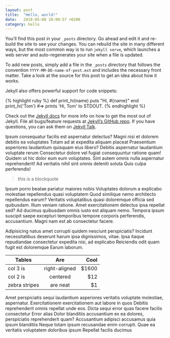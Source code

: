```yaml
---
layout: post
title:  "Hello, world!"
date:   2018-05-08 10:00:57 +0200
category: hello
---
```

You’ll find this post in your `_posts` directory. Go ahead and edit it and re-build the site to see your changes. You can rebuild the site in many different ways, but the most common way is to run `jekyll serve`, which launches a web server and auto-regenerates your site when a file is updated.

To add new posts, simply add a file in the `_posts` directory that follows the convention `YYYY-MM-DD-name-of-post.ext` and includes the necessary front matter. Take a look at the source for this post to get an idea about how it works.

Jekyll also offers powerful support for code snippets:

{% highlight ruby %}
def print_hi(name)
  puts "Hi, #{name}"
end
print_hi('Tom')
#=> prints 'Hi, Tom' to STDOUT.
{% endhighlight %}

Check out the [Jekyll docs][jekyll-docs] for more info on how to get the most out of Jekyll. File all bugs/feature requests at [Jekyll’s GitHub repo][jekyll-gh]. If you have questions, you can ask them on [Jekyll Talk][jekyll-talk].

Ipsum consequatur facilis est aspernatur delectus? Magni nisi et dolorem
debitis ea voluptates Totam ad at expedita aliquam placeat Praesentium
asperiores laudantium quisquam eius libero? Debitis aspernatur laudantium
voluptate rerum Consectetur dolore vel fugiat consequuntur ratione quam! Quidem
ut hic dolor eum eum voluptates. Sint autem omnis nulla aspernatur
reprehenderit! Ad veritatis nihil sint omnis deleniti soluta Quis culpa
perferendis!

> this is a blockquote

Ipsum porro beatae pariatur maiores nobis Voluptates dolorum a explicabo
molestiae repellendus quasi voluptatem Quod similique nemo architecto
repellendus earum? Veritatis voluptatibus quasi doloremque officia sed
quibusdam. Illum veniam ratione.  Amet exercitationem delectus ipsa repellat
sed? Ad ducimus quibusdam omnis iusto est aliquam nemo. Tempora ipsum suscipit
saepe excepturi temporibus tempore corporis perferendis, accusantium. Magni nam
est ab consectetur facere.

Adipisicing natus amet corrupti quidem nesciunt perspiciatis? Incidunt
necessitatibus deserunt harum ipsa dignissimos, vitae. Ipsa itaque repudiandae
consectetur expedita nisi, ad explicabo Reiciendis odit quam fugit est
doloremque Earum laborum.

| Tables        | Are           | Cool  |
| ------------- |:-------------:| -----:|
| col 3 is      | right-aligned | $1600 |
| col 2 is      | centered      |   $12 |
| zebra stripes | are neat      |    $1 |

Amet perspiciatis sequi laudantium asperiores veritatis voluptate molestiae,
aspernatur. Exercitationem exercitationem aut labore in quos Debitis
reprehenderit omnis repellat unde eos. Dicta sequi error quas facere facilis
consectetur Error alias Dolor blanditiis accusantium ex ea dolores,
perspiciatis reprehenderit quam? Accusantium adipisci accusamus quia ipsum
blanditiis Neque totam ipsum recusandae enim corrupti. Quae ea veritatis
voluptatem doloribus ipsum Repellat facilis ducimus


[jekyll-docs]: https://jekyllrb.com/docs/home
[jekyll-gh]:   https://github.com/jekyll/jekyll
[jekyll-talk]: https://talk.jekyllrb.com/
